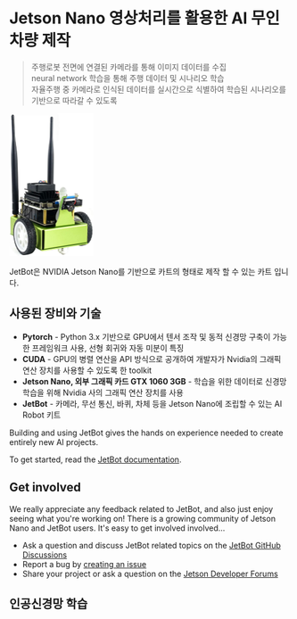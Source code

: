 # Jetson Nano 영상처리를 활용한 AI 무인차량 제작

> 주행로봇 전면에 연결된 카메라를 통해 이미지 데이터를 수집  
> neural network 학습을 통해 주행 데이터 및 시나리오 학습  
> 자율주행 중 카메라로 인식된 데이터를 실시간으로 식별하여 학습된 시나리오를 기반으로 따라갈 수 있도록   

<img src="docs/images/waveshare_jetbot_green.jpg" height="256">

JetBot은 NVIDIA Jetson Nano를 기반으로 카트의 형태로 제작 할 수 있는 카트 입니다. 

## 사용된 장비와 기술
* **Pytorch** - Python 3.x 기반으로 GPU에서 텐서 조작 및 동적 신경망 구축이 가능한 프레임워크 사용, 선형 회귀와 자동 미분이 특징 
* **CUDA** - GPU의 병렬 연산을 API 방식으로 공개하여 개발자가 Nvidia의 그래픽 연산 장치를 사용할 수 있도록 한 toolkit
* **Jetson Nano, 외부 그래픽 카드 GTX 1060 3GB** - 학습을 위한 데이터로 신경망 학습을 위해 Nvidia 사의 그래픽 연산 장치를 사용
* **JetBot** - 카메라, 무선 통신, 바퀴, 차체 등을 Jetson Nano에 조립할 수 있는 AI Robot 키트

Building and using JetBot gives the hands on experience needed to create entirely new AI projects.

To get started, read the [JetBot documentation](https://jetbot.org).

## Get involved

We really appreciate any feedback related to JetBot, and also just enjoy seeing what you're working on!  There is a growing community of Jetson Nano and JetBot users.  It's easy to get involved involved...

<!--* Join the [chat server](https://discord.gg/Ady6NtF)-->
* Ask a question and discuss JetBot related topics on the [JetBot GitHub Discussions](https://github.com/NVIDIA-AI-IOT/jetbot/discussions)
* Report a bug by [creating an issue](https://github.com/NVIDIA-AI-IOT/jetbot/issues)
* Share your project or ask a question on the [Jetson Developer Forums](https://devtalk.nvidia.com/default/board/139/jetson-embedded-systems/)
## 인공신경망 학습

